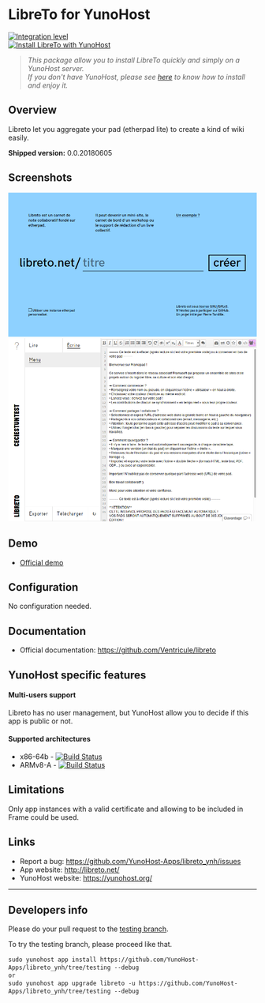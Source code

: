 # LibreTo for YunoHost

[![Integration level](https://dash.yunohost.org/integration/libreto.svg)](https://dash.yunohost.org/appci/app/libreto)  
[![Install LibreTo with YunoHost](https://install-app.yunohost.org/install-with-yunohost.png)](https://install-app.yunohost.org/?app=libreto)

> *This package allow you to install LibreTo quickly and simply on a YunoHost server.  
If you don't have YunoHost, please see [here](https://yunohost.org/#/install) to know how to install and enjoy it.*

## Overview
Libreto let you aggregate your pad (etherpad lite) to create a kind of wiki easily.

**Shipped version:** 0.0.20180605

## Screenshots

![Home page of Libreto](img/home.png)
![Usage of Libreto](img/menu.png)

## Demo

* [Official demo](https://libreto.net)

## Configuration

No configuration needed.

## Documentation

 * Official documentation: https://github.com/Ventricule/libreto

## YunoHost specific features

#### Multi-users support

Libreto has no user management, but YunoHost allow you to decide if this app is public or not.

#### Supported architectures

* x86-64b - [![Build Status](https://ci-apps.yunohost.org/ci/logs/libreto%20%28Apps%29.svg)](https://ci-apps.yunohost.org/ci/apps/libreto/)
* ARMv8-A - [![Build Status](https://ci-apps-arm.yunohost.org/ci/logs/libreto%20%28Apps%29.svg)](https://ci-apps-arm.yunohost.org/ci/apps/libreto/)

## Limitations

Only app instances with a valid certificate and allowing to be included in Frame could be used.

## Links

 * Report a bug: https://github.com/YunoHost-Apps/libreto_ynh/issues
 * App website: http://libreto.net/
 * YunoHost website: https://yunohost.org/

---

Developers info
----------------

Please do your pull request to the [testing branch](https://github.com/YunoHost-Apps/libreto_ynh/tree/testing).

To try the testing branch, please proceed like that.
```
sudo yunohost app install https://github.com/YunoHost-Apps/libreto_ynh/tree/testing --debug
or
sudo yunohost app upgrade libreto -u https://github.com/YunoHost-Apps/libreto_ynh/tree/testing --debug
```
